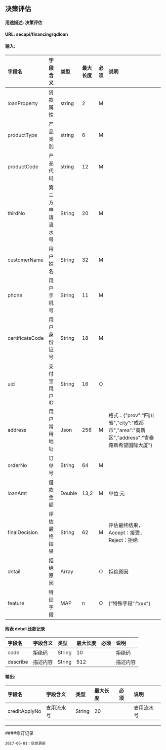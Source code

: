 ## 决策评估
#### 用途描述: 决策评估
#### URL:  secapi/financing/qdloan

#### 输入:
| 字段名             | 字段含义     | 类型     | 最大长度 |  必须  | 说明                                       |
| :-------------- | :------- | :----- | :--- | :--: | :--------------------------------------- |
| loanProperty    | 贷款属性     | string | 2    |  M   |                                          |
| productType     | 产品类别     | string | 6    |  M   |                                          |
| productCode     | 产品代码     | string | 12   |  M   |                                          |
| thirdNo         | 第三方申请流水号 | String | 20   |  M   |                                          |
| customerName    | 用户姓名     | String | 32   |  M   |                                          |
| phone           | 用户手机号    | String | 11   |  M   |                                          |
| certificateCode | 用户身份证号   | String | 18   |  M   |                                          |
| uid             | 支付宝用户ID  | String | 16   |  O   |                                          |
| address         | 用户常用地址   | Json   | 256  |  M   | 格式：{"prov":"四川省","city":"成都市","area":"高新区","address":"吉泰路新希望国际大厦"} |
| orderNo         | 订单号      | String | 64   |  M   |                                          |
| loanAmt         | 借款金额     | Double | 13,2 |  M   | 单位:元                                     |
| finalDecision   | 评估最终结果   | String | 62   |  M   | 评估最终结果，Accept：接受，Reject：拒绝               |
| detail          | 拒绝原因     | Array  |      |  O   | 拒绝原因                                     |
| feature         | 特征字段     | MAP    | n    |  O   | {“特殊字段”:”xxx”}                           |

#### 附表 detail 还款记录
| 字段名      | 字段含义 | 类型     | 最大长度 | 必须   | 说明   |
| :------- | :--- | :----- | :--- | :--- | :--- |
| code     | 拒绝码  | String | 10   |      | 拒绝码  |
| describe | 描述内容 | String | 512  |      | 描述内容 |

#### 输出:
| 字段名           | 字段含义  | 类型     | 最大长度 | 必须   | 说明    |
| :------------ | :---- | :----- | :--- | :--- | :---- |
| creditApplyNo | 支用流水号 | String | 20   |      | 支用流水号 |

----
####修订记录
```
2017-06-01：信息更新
```

